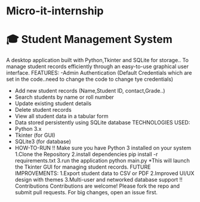 # Micro-it-internship
# 🎓 Student Management System
A desktop application built with Python,Tkinter and SQLite for storage.. To manage student records efficiently through an easy-to-use graphical user interface.
FEATURES:
-Admin Authentication (Default Credentials which are set in the code..need to change the code to change tye credentials)
- Add new student records (Name,Student ID, contact,Grade..)
-  Search students by name or roll number
-  Update existing student details
-  Delete student records
-  View all student data in a tabular form
-  Data stored persistently using SQLite database
TECHNOLOGIES USED:
- Python 3.x
- Tkinter (for GUI)
- SQLite3 (for database)
- HOW-TO-RUN
!! Make sure you have Python 3 installed on your system
1.Clone the Repository
2.install dependencies
  pip install -r requirements.txt
3.run the application
  python main.py
*This will launch the Tkinter GUI for managing student records.
FUTURE IMPROVEMENTS:
1.Export student data to CSV or PDF
2.Improved UI/UX design with themes
3.Multi-user and networked database support
!! Contributions
Contributions are welcome! Please fork the repo and submit pull requests. For big changes, open an issue first.
